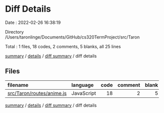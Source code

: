 # Diff Details

Date : 2022-02-26 16:38:19

Directory /Users/taronlinge/Documents/GitHub/cs320TermProject/src/Taron

Total : 1 files,  18 codes, 2 comments, 5 blanks, all 25 lines

[summary](results.md) / [details](details.md) / [diff summary](diff.md) / diff details

## Files
| filename | language | code | comment | blank | total |
| :--- | :--- | ---: | ---: | ---: | ---: |
| [src/Taron/routes/anime.js](/src/Taron/routes/anime.js) | JavaScript | 18 | 2 | 5 | 25 |

[summary](results.md) / [details](details.md) / [diff summary](diff.md) / diff details